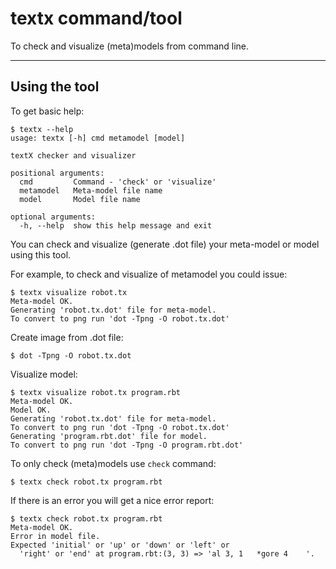 # textx command/tool

To check and visualize (meta)models from command line.

---


## Using the tool

To get basic help:

    $ textx --help
    usage: textx [-h] cmd metamodel [model]

    textX checker and visualizer

    positional arguments:
      cmd         Command - 'check' or 'visualize'
      metamodel   Meta-model file name
      model       Model file name

    optional arguments:
      -h, --help  show this help message and exit


You can check and visualize (generate .dot file) your meta-model or model using
this tool.

For example, to check and visualize of metamodel you could issue:


    $ textx visualize robot.tx
    Meta-model OK.
    Generating 'robot.tx.dot' file for meta-model.
    To convert to png run 'dot -Tpng -O robot.tx.dot'

Create image from .dot file:
  
    $ dot -Tpng -O robot.tx.dot

Visualize model:

    $ textx visualize robot.tx program.rbt
    Meta-model OK.
    Model OK.
    Generating 'robot.tx.dot' file for meta-model.
    To convert to png run 'dot -Tpng -O robot.tx.dot'
    Generating 'program.rbt.dot' file for model.
    To convert to png run 'dot -Tpng -O program.rbt.dot'


To only check (meta)models use `check` command:

    $ textx check robot.tx program.rbt


If there is an error you will get a nice error report:


    $ textx check robot.tx program.rbt
    Meta-model OK.
    Error in model file.
    Expected 'initial' or 'up' or 'down' or 'left' or 
      'right' or 'end' at program.rbt:(3, 3) => 'al 3, 1   *gore 4    '.


